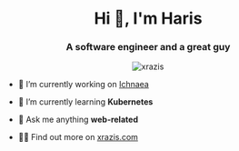 <h1 align="center">Hi 🤙, I'm Haris</h1>
<h3 align="center">A software engineer and a great guy</h3>

<p align="center"> <img src="https://komarev.com/ghpvc/?username=xrazis&label=Profile%20views&color=0e75b6&style=flat" alt="xrazis" /> </p>

- 🔭 I’m currently working on [Ichnaea](https://github.com/xrazis/ichnaea)

- 🌱 I’m currently learning **Kubernetes**

- 💬 Ask me anything **web-related**

- 👨‍💻 Find out more on [xrazis.com](xrazis.com)
